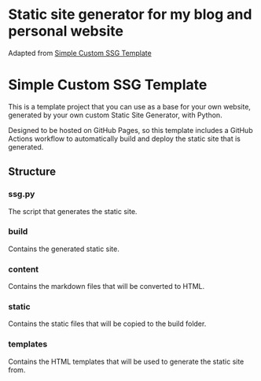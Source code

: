 # Static site generator for my blog and personal website
Adapted from [Simple Custom SSG Template](https://github.com/TechnicJelle/SimpleCustomSSGTemplate)

# Simple Custom SSG Template
This is a template project that you can use as a base for your own website,
generated by your own custom Static Site Generator, with Python.

Designed to be hosted on GitHub Pages,
so this template includes a GitHub Actions workflow
to automatically build and deploy the static site that is generated.

## Structure
### ssg.py
The script that generates the static site.

### build
Contains the generated static site.

### content
Contains the markdown files that will be converted to HTML.

### static
Contains the static files that will be copied to the build folder.

### templates
Contains the HTML templates that will be used to generate the static site from.
